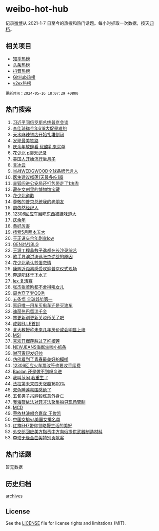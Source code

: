 # weibo-hot-hub

记录[微博](https://www.weibo.com)从 2021-1-7 日至今的热搜和热门话题。每小时抓取一次数据，按天[归档](archives)。

## 相关项目

- [知乎热榜](https://github.com/lonnyzhang423/zhihu-hot-hub)
- [头条热榜](https://github.com/lonnyzhang423/toutiao-hot-hub)
- [抖音热榜](https://github.com/lonnyzhang423/douyin-hot-hub)
- [GitHub热榜](https://github.com/lonnyzhang423/github-hot-hub)
- [v2ex热榜](https://github.com/lonnyzhang423/v2ex-hot-hub)


`更新时间：2024-05-16 18:07:29 +0800`

## 热门搜索

1. [习近平同俄罗斯总统普京会谈](https://m.weibo.cn/search?containerid=100103type%3D1%26t%3D10%26q%3D%23%E4%B9%A0%E8%BF%91%E5%B9%B3%E5%90%8C%E4%BF%84%E7%BD%97%E6%96%AF%E6%80%BB%E7%BB%9F%E6%99%AE%E4%BA%AC%E4%BC%9A%E8%B0%88%23&stream_entry_id=51&isnewpage=1&extparam=seat%3D1%26pos%3D0%26filter_type%3Drealtimehot%26stream_entry_id%3D51%26c_type%3D51%26dgr%3D0%26q%3D%2523%25E4%25B9%25A0%25E8%25BF%2591%25E5%25B9%25B3%25E5%2590%258C%25E4%25BF%2584%25E7%25BD%2597%25E6%2596%25AF%25E6%2580%25BB%25E7%25BB%259F%25E6%2599%25AE%25E4%25BA%25AC%25E4%25BC%259A%25E8%25B0%2588%2523%26cate%3D10103%26display_time%3D1715854048%26pre_seqid%3D1715854048391020501171)
1. [李佳琦称今年618大促是难的](https://m.weibo.cn/search?containerid=100103type%3D1%26t%3D10%26q%3D%23%E6%9D%8E%E4%BD%B3%E7%90%A6%E7%A7%B0%E4%BB%8A%E5%B9%B4618%E5%A4%A7%E4%BF%83%E6%98%AF%E9%9A%BE%E7%9A%84%23&stream_entry_id=31&isnewpage=1&extparam=seat%3D1%26pos%3D0%26flag%3D1%26filter_type%3Drealtimehot%26c_type%3D31%26dgr%3D0%26cate%3D5001%26q%3D%2523%25E6%259D%258E%25E4%25BD%25B3%25E7%2590%25A6%25E7%25A7%25B0%25E4%25BB%258A%25E5%25B9%25B4618%25E5%25A4%25A7%25E4%25BF%2583%25E6%2598%25AF%25E9%259A%25BE%25E7%259A%2584%2523%26stream_entry_id%3D31%26realpos%3D1%26band_rank%3D1%26lcate%3D5001%26display_time%3D1715854048%26pre_seqid%3D1715854048391020501171)
1. [天水麻辣烫店开始扎堆倒闭](https://m.weibo.cn/search?containerid=100103type%3D1%26t%3D10%26q%3D%23%E5%A4%A9%E6%B0%B4%E9%BA%BB%E8%BE%A3%E7%83%AB%E5%BA%97%E5%BC%80%E5%A7%8B%E6%89%8E%E5%A0%86%E5%80%92%E9%97%AD%23&stream_entry_id=31&isnewpage=1&extparam=seat%3D1%26pos%3D1%26flag%3D2%26filter_type%3Drealtimehot%26c_type%3D31%26dgr%3D0%26cate%3D5001%26q%3D%2523%25E5%25A4%25A9%25E6%25B0%25B4%25E9%25BA%25BB%25E8%25BE%25A3%25E7%2583%25AB%25E5%25BA%2597%25E5%25BC%2580%25E5%25A7%258B%25E6%2589%258E%25E5%25A0%2586%25E5%2580%2592%25E9%2597%25AD%2523%26stream_entry_id%3D31%26realpos%3D2%26band_rank%3D2%26lcate%3D5001%26display_time%3D1715854048%26pre_seqid%3D1715854048391020501171)
1. [发现最美铁路](https://m.weibo.cn/search?containerid=100103type%3D1%26t%3D10%26q%3D%23%E5%8F%91%E7%8E%B0%E6%9C%80%E7%BE%8E%E9%93%81%E8%B7%AF%23&stream_entry_id=31&isnewpage=1&extparam=seat%3D1%26pos%3D2%26flag%3D0%26filter_type%3Drealtimehot%26c_type%3D31%26dgr%3D0%26cate%3D5001%26q%3D%2523%25E5%258F%2591%25E7%258E%25B0%25E6%259C%2580%25E7%25BE%258E%25E9%2593%2581%25E8%25B7%25AF%2523%26stream_entry_id%3D31%26realpos%3D3%26band_rank%3D3%26lcate%3D5001%26display_time%3D1715854048%26pre_seqid%3D1715854048391020501171)
1. [庆余年放肆看 优酸乳来买单](https://m.weibo.cn/search?containerid=100103type%3D1%26t%3D10%26q%3D%23%E5%BA%86%E4%BD%99%E5%B9%B4%E6%94%BE%E8%82%86%E7%9C%8B+%E4%BC%98%E9%85%B8%E4%B9%B3%E6%9D%A5%E4%B9%B0%E5%8D%95%23&stream_entry_id=31&isnewpage=1&extparam=seat%3D1%26pos%3D3%26is_ad_pos%3D1%26filter_type%3Drealtimehot%26c_type%3D31%26dgr%3D0%26cate%3D5001%26adid%3D236618%26q%3D%2523%25E5%25BA%2586%25E4%25BD%2599%25E5%25B9%25B4%25E6%2594%25BE%25E8%2582%2586%25E7%259C%258B%2520%25E4%25BC%2598%25E9%2585%25B8%25E4%25B9%25B3%25E6%259D%25A5%25E4%25B9%25B0%25E5%258D%2595%2523%26stream_entry_id%3D31%26topic_ad%3D1%26band_rank%3D4%26lcate%3D5001%26display_time%3D1715854048%26pre_seqid%3D1715854048391020501171)
1. [花少北 p聊天记录](https://m.weibo.cn/search?containerid=100103type%3D1%26t%3D10%26q%3D%E8%8A%B1%E5%B0%91%E5%8C%97+p%E8%81%8A%E5%A4%A9%E8%AE%B0%E5%BD%95&stream_entry_id=31&isnewpage=1&extparam=seat%3D1%26pos%3D4%26flag%3D1%26filter_type%3Drealtimehot%26c_type%3D31%26dgr%3D0%26cate%3D5001%26q%3D%25E8%258A%25B1%25E5%25B0%2591%25E5%258C%2597%2520p%25E8%2581%258A%25E5%25A4%25A9%25E8%25AE%25B0%25E5%25BD%2595%26stream_entry_id%3D31%26realpos%3D4%26band_rank%3D4%26lcate%3D5001%26display_time%3D1715854048%26pre_seqid%3D1715854048391020501171)
1. [美国人开始流行坐月子](https://m.weibo.cn/search?containerid=100103type%3D1%26t%3D10%26q%3D%23%E7%BE%8E%E5%9B%BD%E4%BA%BA%E5%BC%80%E5%A7%8B%E6%B5%81%E8%A1%8C%E5%9D%90%E6%9C%88%E5%AD%90%23&stream_entry_id=31&isnewpage=1&extparam=seat%3D1%26pos%3D5%26flag%3D1%26filter_type%3Drealtimehot%26c_type%3D31%26dgr%3D0%26cate%3D5001%26q%3D%2523%25E7%25BE%258E%25E5%259B%25BD%25E4%25BA%25BA%25E5%25BC%2580%25E5%25A7%258B%25E6%25B5%2581%25E8%25A1%258C%25E5%259D%2590%25E6%259C%2588%25E5%25AD%2590%2523%26stream_entry_id%3D31%26realpos%3D5%26band_rank%3D5%26lcate%3D5001%26display_time%3D1715854048%26pre_seqid%3D1715854048391020501171)
1. [言冰云](https://m.weibo.cn/search?containerid=100103type%3D1%26t%3D10%26q%3D%E8%A8%80%E5%86%B0%E4%BA%91&stream_entry_id=31&isnewpage=1&extparam=seat%3D1%26pos%3D6%26flag%3D2%26filter_type%3Drealtimehot%26c_type%3D31%26dgr%3D0%26cate%3D5001%26q%3D%25E8%25A8%2580%25E5%2586%25B0%25E4%25BA%2591%26stream_entry_id%3D31%26realpos%3D6%26band_rank%3D6%26lcate%3D5001%26display_time%3D1715854048%26pre_seqid%3D1715854048391020501171)
1. [肖战WEDGWOOD全球品牌代言人](https://m.weibo.cn/search?containerid=100103type%3D1%26t%3D10%26q%3D%23%E8%82%96%E6%88%98WEDGWOOD%E5%85%A8%E7%90%83%E5%93%81%E7%89%8C%E4%BB%A3%E8%A8%80%E4%BA%BA%23&stream_entry_id=31&isnewpage=1&extparam=seat%3D1%26pos%3D7%26is_ad_pos%3D1%26filter_type%3Drealtimehot%26c_type%3D31%26dgr%3D0%26cate%3D5001%26adid%3D236495%26q%3D%2523%25E8%2582%2596%25E6%2588%2598WEDGWOOD%25E5%2585%25A8%25E7%2590%2583%25E5%2593%2581%25E7%2589%258C%25E4%25BB%25A3%25E8%25A8%2580%25E4%25BA%25BA%2523%26stream_entry_id%3D31%26topic_ad%3D1%26band_rank%3D7%26lcate%3D5001%26display_time%3D1715854048%26pre_seqid%3D1715854048391020501171)
1. [医生建议榴莲1天最多吃1瓣](https://m.weibo.cn/search?containerid=100103type%3D1%26t%3D10%26q%3D%23%E5%8C%BB%E7%94%9F%E5%BB%BA%E8%AE%AE%E6%A6%B4%E8%8E%B21%E5%A4%A9%E6%9C%80%E5%A4%9A%E5%90%831%E7%93%A3%23&stream_entry_id=31&isnewpage=1&extparam=seat%3D1%26pos%3D8%26flag%3D2%26filter_type%3Drealtimehot%26c_type%3D31%26dgr%3D0%26cate%3D5001%26q%3D%2523%25E5%258C%25BB%25E7%2594%259F%25E5%25BB%25BA%25E8%25AE%25AE%25E6%25A6%25B4%25E8%258E%25B21%25E5%25A4%25A9%25E6%259C%2580%25E5%25A4%259A%25E5%2590%25831%25E7%2593%25A3%2523%26stream_entry_id%3D31%26realpos%3D7%26band_rank%3D7%26lcate%3D5001%26display_time%3D1715854048%26pre_seqid%3D1715854048391020501171)
1. [赤狐闯进公安局还打包带走了1块肉](https://m.weibo.cn/search?containerid=100103type%3D1%26t%3D10%26q%3D%23%E8%B5%A4%E7%8B%90%E9%97%AF%E8%BF%9B%E5%85%AC%E5%AE%89%E5%B1%80%E8%BF%98%E6%89%93%E5%8C%85%E5%B8%A6%E8%B5%B0%E4%BA%861%E5%9D%97%E8%82%89%23&stream_entry_id=31&isnewpage=1&extparam=seat%3D1%26pos%3D9%26flag%3D32768%26filter_type%3Drealtimehot%26c_type%3D31%26dgr%3D0%26cate%3D5001%26q%3D%2523%25E8%25B5%25A4%25E7%258B%2590%25E9%2597%25AF%25E8%25BF%259B%25E5%2585%25AC%25E5%25AE%2589%25E5%25B1%2580%25E8%25BF%2598%25E6%2589%2593%25E5%258C%2585%25E5%25B8%25A6%25E8%25B5%25B0%25E4%25BA%25861%25E5%259D%2597%25E8%2582%2589%2523%26stream_entry_id%3D31%26realpos%3D8%26band_rank%3D8%26lcate%3D5001%26display_time%3D1715854048%26pre_seqid%3D1715854048391020501171)
1. [藏在文创里的博物馆宝藏](https://m.weibo.cn/search?containerid=100103type%3D1%26t%3D10%26q%3D%23%E8%97%8F%E5%9C%A8%E6%96%87%E5%88%9B%E9%87%8C%E7%9A%84%E5%8D%9A%E7%89%A9%E9%A6%86%E5%AE%9D%E8%97%8F%23&stream_entry_id=31&isnewpage=1&extparam=seat%3D1%26pos%3D10%26flag%3D1%26filter_type%3Drealtimehot%26c_type%3D31%26dgr%3D0%26cate%3D5001%26q%3D%2523%25E8%2597%258F%25E5%259C%25A8%25E6%2596%2587%25E5%2588%259B%25E9%2587%258C%25E7%259A%2584%25E5%258D%259A%25E7%2589%25A9%25E9%25A6%2586%25E5%25AE%259D%25E8%2597%258F%2523%26stream_entry_id%3D31%26realpos%3D9%26band_rank%3D9%26lcate%3D5001%26display_time%3D1715854048%26pre_seqid%3D1715854048391020501171)
1. [花少北道歉](https://m.weibo.cn/search?containerid=100103type%3D1%26t%3D10%26q%3D%23%E8%8A%B1%E5%B0%91%E5%8C%97%E9%81%93%E6%AD%89%23&stream_entry_id=31&isnewpage=1&extparam=seat%3D1%26pos%3D11%26flag%3D2%26filter_type%3Drealtimehot%26c_type%3D31%26dgr%3D0%26cate%3D5001%26q%3D%2523%25E8%258A%25B1%25E5%25B0%2591%25E5%258C%2597%25E9%2581%2593%25E6%25AD%2589%2523%26stream_entry_id%3D31%26realpos%3D10%26band_rank%3D10%26lcate%3D5001%26display_time%3D1715854048%26pre_seqid%3D1715854048391020501171)
1. [尊敬的普京总统我的老朋友](https://m.weibo.cn/search?containerid=100103type%3D1%26t%3D10%26q%3D%23%E5%B0%8A%E6%95%AC%E7%9A%84%E6%99%AE%E4%BA%AC%E6%80%BB%E7%BB%9F%E6%88%91%E7%9A%84%E8%80%81%E6%9C%8B%E5%8F%8B%23&stream_entry_id=31&isnewpage=1&extparam=seat%3D1%26pos%3D12%26flag%3D1%26filter_type%3Drealtimehot%26c_type%3D31%26dgr%3D0%26cate%3D5001%26q%3D%2523%25E5%25B0%258A%25E6%2595%25AC%25E7%259A%2584%25E6%2599%25AE%25E4%25BA%25AC%25E6%2580%25BB%25E7%25BB%259F%25E6%2588%2591%25E7%259A%2584%25E8%2580%2581%25E6%259C%258B%25E5%258F%258B%2523%26stream_entry_id%3D31%26realpos%3D11%26band_rank%3D11%26lcate%3D5001%26display_time%3D1715854048%26pre_seqid%3D1715854048391020501171)
1. [周依然经纪人](https://m.weibo.cn/search?containerid=100103type%3D1%26t%3D10%26q%3D%E5%91%A8%E4%BE%9D%E7%84%B6%E7%BB%8F%E7%BA%AA%E4%BA%BA&stream_entry_id=31&isnewpage=1&extparam=seat%3D1%26pos%3D13%26flag%3D1%26filter_type%3Drealtimehot%26c_type%3D31%26dgr%3D0%26cate%3D5001%26q%3D%25E5%2591%25A8%25E4%25BE%259D%25E7%2584%25B6%25E7%25BB%258F%25E7%25BA%25AA%25E4%25BA%25BA%26stream_entry_id%3D31%26realpos%3D12%26band_rank%3D12%26lcate%3D5001%26display_time%3D1715854048%26pre_seqid%3D1715854048391020501171)
1. [12306回应车厢吃东西被嫌味道大](https://m.weibo.cn/search?containerid=100103type%3D1%26t%3D10%26q%3D%2312306%E5%9B%9E%E5%BA%94%E8%BD%A6%E5%8E%A2%E5%90%83%E4%B8%9C%E8%A5%BF%E8%A2%AB%E5%AB%8C%E5%91%B3%E9%81%93%E5%A4%A7%23&stream_entry_id=31&isnewpage=1&extparam=seat%3D1%26pos%3D14%26flag%3D1%26filter_type%3Drealtimehot%26c_type%3D31%26dgr%3D0%26cate%3D5001%26q%3D%252312306%25E5%259B%259E%25E5%25BA%2594%25E8%25BD%25A6%25E5%258E%25A2%25E5%2590%2583%25E4%25B8%259C%25E8%25A5%25BF%25E8%25A2%25AB%25E5%25AB%258C%25E5%2591%25B3%25E9%2581%2593%25E5%25A4%25A7%2523%26stream_entry_id%3D31%26realpos%3D13%26band_rank%3D13%26lcate%3D5001%26display_time%3D1715854048%26pre_seqid%3D1715854048391020501171)
1. [庆余年](https://m.weibo.cn/search?containerid=100103type%3D1%26t%3D10%26q%3D%E5%BA%86%E4%BD%99%E5%B9%B4&stream_entry_id=31&isnewpage=1&extparam=seat%3D1%26pos%3D15%26flag%3D0%26filter_type%3Drealtimehot%26c_type%3D31%26dgr%3D0%26cate%3D5001%26q%3D%25E5%25BA%2586%25E4%25BD%2599%25E5%25B9%25B4%26stream_entry_id%3D31%26realpos%3D14%26band_rank%3D14%26lcate%3D5001%26display_time%3D1715854048%26pre_seqid%3D1715854048391020501171)
1. [黄好厉害](https://m.weibo.cn/search?containerid=100103type%3D1%26t%3D10%26q%3D%E9%BB%84%E5%A5%BD%E5%8E%89%E5%AE%B3&stream_entry_id=31&isnewpage=1&extparam=seat%3D1%26pos%3D16%26flag%3D0%26filter_type%3Drealtimehot%26c_type%3D31%26dgr%3D0%26cate%3D5001%26q%3D%25E9%25BB%2584%25E5%25A5%25BD%25E5%258E%2589%25E5%25AE%25B3%26stream_entry_id%3D31%26realpos%3D15%26band_rank%3D15%26lcate%3D5001%26display_time%3D1715854048%26pre_seqid%3D1715854048391020501171)
1. [杨紫5月两本五大](https://m.weibo.cn/search?containerid=100103type%3D1%26t%3D10%26q%3D%23%E6%9D%A8%E7%B4%AB5%E6%9C%88%E4%B8%A4%E6%9C%AC%E4%BA%94%E5%A4%A7%23&stream_entry_id=31&isnewpage=1&extparam=seat%3D1%26pos%3D17%26flag%3D1%26filter_type%3Drealtimehot%26c_type%3D31%26dgr%3D0%26cate%3D5001%26q%3D%2523%25E6%259D%25A8%25E7%25B4%25AB5%25E6%259C%2588%25E4%25B8%25A4%25E6%259C%25AC%25E4%25BA%2594%25E5%25A4%25A7%2523%26stream_entry_id%3D31%26realpos%3D16%26band_rank%3D16%26lcate%3D5001%26display_time%3D1715854048%26pre_seqid%3D1715854048391020501171)
1. [于正说庆余年剧宣low](https://m.weibo.cn/search?containerid=100103type%3D1%26t%3D10%26q%3D%23%E4%BA%8E%E6%AD%A3%E8%AF%B4%E5%BA%86%E4%BD%99%E5%B9%B4%E5%89%A7%E5%AE%A3low%23&stream_entry_id=31&isnewpage=1&extparam=seat%3D1%26pos%3D18%26flag%3D0%26filter_type%3Drealtimehot%26c_type%3D31%26dgr%3D0%26cate%3D5001%26q%3D%2523%25E4%25BA%258E%25E6%25AD%25A3%25E8%25AF%25B4%25E5%25BA%2586%25E4%25BD%2599%25E5%25B9%25B4%25E5%2589%25A7%25E5%25AE%25A3low%2523%26stream_entry_id%3D31%26realpos%3D17%26band_rank%3D17%26lcate%3D5001%26display_time%3D1715854048%26pre_seqid%3D1715854048391020501171)
1. [GEN对战BLG](https://m.weibo.cn/search?containerid=100103type%3D1%26t%3D10%26q%3D%23GEN%E5%AF%B9%E6%88%98BLG%23&stream_entry_id=31&isnewpage=1&extparam=seat%3D1%26pos%3D19%26flag%3D1%26filter_type%3Drealtimehot%26c_type%3D31%26dgr%3D0%26cate%3D5001%26q%3D%2523GEN%25E5%25AF%25B9%25E6%2588%2598BLG%2523%26stream_entry_id%3D31%26realpos%3D18%26band_rank%3D18%26lcate%3D5001%26display_time%3D1715854048%26pre_seqid%3D1715854048391020501171)
1. [王源丁程鑫敖子逸都在长沙录综艺](https://m.weibo.cn/search?containerid=100103type%3D1%26t%3D10%26q%3D%23%E7%8E%8B%E6%BA%90%E4%B8%81%E7%A8%8B%E9%91%AB%E6%95%96%E5%AD%90%E9%80%B8%E9%83%BD%E5%9C%A8%E9%95%BF%E6%B2%99%E5%BD%95%E7%BB%BC%E8%89%BA%23&stream_entry_id=31&isnewpage=1&extparam=seat%3D1%26pos%3D20%26flag%3D1%26filter_type%3Drealtimehot%26c_type%3D31%26dgr%3D0%26cate%3D5001%26q%3D%2523%25E7%258E%258B%25E6%25BA%2590%25E4%25B8%2581%25E7%25A8%258B%25E9%2591%25AB%25E6%2595%2596%25E5%25AD%2590%25E9%2580%25B8%25E9%2583%25BD%25E5%259C%25A8%25E9%2595%25BF%25E6%25B2%2599%25E5%25BD%2595%25E7%25BB%25BC%25E8%2589%25BA%2523%26stream_entry_id%3D31%26realpos%3D19%26band_rank%3D19%26lcate%3D5001%26display_time%3D1715854048%26pre_seqid%3D1715854048391020501171)
1. [歌手导演洪涛选张杰逆战的原因](https://m.weibo.cn/search?containerid=100103type%3D1%26t%3D10%26q%3D%23%E6%AD%8C%E6%89%8B%E5%AF%BC%E6%BC%94%E6%B4%AA%E6%B6%9B%E9%80%89%E5%BC%A0%E6%9D%B0%E9%80%86%E6%88%98%E7%9A%84%E5%8E%9F%E5%9B%A0%23&stream_entry_id=31&isnewpage=1&extparam=seat%3D1%26pos%3D21%26flag%3D2%26filter_type%3Drealtimehot%26c_type%3D31%26dgr%3D0%26cate%3D5001%26q%3D%2523%25E6%25AD%258C%25E6%2589%258B%25E5%25AF%25BC%25E6%25BC%2594%25E6%25B4%25AA%25E6%25B6%259B%25E9%2580%2589%25E5%25BC%25A0%25E6%259D%25B0%25E9%2580%2586%25E6%2588%2598%25E7%259A%2584%25E5%258E%259F%25E5%259B%25A0%2523%26stream_entry_id%3D31%26realpos%3D20%26band_rank%3D20%26lcate%3D5001%26display_time%3D1715854048%26pre_seqid%3D1715854048391020501171)
1. [花少北承认煎蛋恋情](https://m.weibo.cn/search?containerid=100103type%3D1%26t%3D10%26q%3D%23%E8%8A%B1%E5%B0%91%E5%8C%97%E6%89%BF%E8%AE%A4%E7%85%8E%E8%9B%8B%E6%81%8B%E6%83%85%23&stream_entry_id=31&isnewpage=1&extparam=seat%3D1%26pos%3D22%26flag%3D2%26filter_type%3Drealtimehot%26c_type%3D31%26dgr%3D0%26cate%3D5001%26q%3D%2523%25E8%258A%25B1%25E5%25B0%2591%25E5%258C%2597%25E6%2589%25BF%25E8%25AE%25A4%25E7%2585%258E%25E8%259B%258B%25E6%2581%258B%25E6%2583%2585%2523%26stream_entry_id%3D31%26realpos%3D21%26band_rank%3D21%26lcate%3D5001%26display_time%3D1715854048%26pre_seqid%3D1715854048391020501171)
1. [康辉近距离感受欢迎普京仪式现场](https://m.weibo.cn/search?containerid=100103type%3D1%26t%3D10%26q%3D%23%E5%BA%B7%E8%BE%89%E8%BF%91%E8%B7%9D%E7%A6%BB%E6%84%9F%E5%8F%97%E6%AC%A2%E8%BF%8E%E6%99%AE%E4%BA%AC%E4%BB%AA%E5%BC%8F%E7%8E%B0%E5%9C%BA%23&stream_entry_id=31&isnewpage=1&extparam=seat%3D1%26pos%3D23%26flag%3D0%26filter_type%3Drealtimehot%26c_type%3D31%26dgr%3D0%26cate%3D5001%26q%3D%2523%25E5%25BA%25B7%25E8%25BE%2589%25E8%25BF%2591%25E8%25B7%259D%25E7%25A6%25BB%25E6%2584%259F%25E5%258F%2597%25E6%25AC%25A2%25E8%25BF%258E%25E6%2599%25AE%25E4%25BA%25AC%25E4%25BB%25AA%25E5%25BC%258F%25E7%258E%25B0%25E5%259C%25BA%2523%26stream_entry_id%3D31%26realpos%3D22%26band_rank%3D22%26lcate%3D5001%26display_time%3D1715854048%26pre_seqid%3D1715854048391020501171)
1. [奔跑吧终于下水了](https://m.weibo.cn/search?containerid=100103type%3D1%26t%3D10%26q%3D%23%E5%A5%94%E8%B7%91%E5%90%A7%E7%BB%88%E4%BA%8E%E4%B8%8B%E6%B0%B4%E4%BA%86%23&stream_entry_id=31&isnewpage=1&extparam=seat%3D1%26pos%3D24%26flag%3D0%26filter_type%3Drealtimehot%26c_type%3D31%26dgr%3D0%26cate%3D5001%26q%3D%2523%25E5%25A5%2594%25E8%25B7%2591%25E5%2590%25A7%25E7%25BB%2588%25E4%25BA%258E%25E4%25B8%258B%25E6%25B0%25B4%25E4%25BA%2586%2523%26stream_entry_id%3D31%26realpos%3D23%26band_rank%3D23%26lcate%3D5001%26display_time%3D1715854048%26pre_seqid%3D1715854048391020501171)
1. [lex 复活赛](https://m.weibo.cn/search?containerid=100103type%3D1%26t%3D10%26q%3Dlex+%E5%A4%8D%E6%B4%BB%E8%B5%9B&stream_entry_id=31&isnewpage=1&extparam=seat%3D1%26pos%3D25%26flag%3D0%26filter_type%3Drealtimehot%26c_type%3D31%26dgr%3D0%26cate%3D5001%26q%3Dlex%2520%25E5%25A4%258D%25E6%25B4%25BB%25E8%25B5%259B%26stream_entry_id%3D31%26realpos%3D24%26band_rank%3D24%26lcate%3D5001%26display_time%3D1715854048%26pre_seqid%3D1715854048391020501171)
1. [张杰张若昀都不舍得吼女儿](https://m.weibo.cn/search?containerid=100103type%3D1%26t%3D10%26q%3D%23%E5%BC%A0%E6%9D%B0%E5%BC%A0%E8%8B%A5%E6%98%80%E9%83%BD%E4%B8%8D%E8%88%8D%E5%BE%97%E5%90%BC%E5%A5%B3%E5%84%BF%23&stream_entry_id=31&isnewpage=1&extparam=seat%3D1%26pos%3D26%26flag%3D0%26filter_type%3Drealtimehot%26c_type%3D31%26dgr%3D0%26cate%3D5001%26q%3D%2523%25E5%25BC%25A0%25E6%259D%25B0%25E5%25BC%25A0%25E8%258B%25A5%25E6%2598%2580%25E9%2583%25BD%25E4%25B8%258D%25E8%2588%258D%25E5%25BE%2597%25E5%2590%25BC%25E5%25A5%25B3%25E5%2584%25BF%2523%26stream_entry_id%3D31%26realpos%3D25%26band_rank%3D25%26lcate%3D5001%26display_time%3D1715854048%26pre_seqid%3D1715854048391020501171)
1. [周也穿了套QQ秀](https://m.weibo.cn/search?containerid=100103type%3D1%26t%3D10%26q%3D%23%E5%91%A8%E4%B9%9F%E7%A9%BF%E4%BA%86%E5%A5%97QQ%E7%A7%80%23&stream_entry_id=31&isnewpage=1&extparam=seat%3D1%26pos%3D27%26flag%3D0%26filter_type%3Drealtimehot%26c_type%3D31%26dgr%3D0%26cate%3D5001%26q%3D%2523%25E5%2591%25A8%25E4%25B9%259F%25E7%25A9%25BF%25E4%25BA%2586%25E5%25A5%2597QQ%25E7%25A7%2580%2523%26stream_entry_id%3D31%26realpos%3D26%26band_rank%3D26%26lcate%3D5001%26display_time%3D1715854048%26pre_seqid%3D1715854048391020501171)
1. [五条悟 全球趋势第一](https://m.weibo.cn/search?containerid=100103type%3D1%26t%3D10%26q%3D%E4%BA%94%E6%9D%A1%E6%82%9F+%E5%85%A8%E7%90%83%E8%B6%8B%E5%8A%BF%E7%AC%AC%E4%B8%80&stream_entry_id=31&isnewpage=1&extparam=seat%3D1%26pos%3D28%26flag%3D1%26filter_type%3Drealtimehot%26c_type%3D31%26dgr%3D0%26cate%3D5001%26q%3D%25E4%25BA%2594%25E6%259D%25A1%25E6%2582%259F%2520%25E5%2585%25A8%25E7%2590%2583%25E8%25B6%258B%25E5%258A%25BF%25E7%25AC%25AC%25E4%25B8%2580%26stream_entry_id%3D31%26realpos%3D27%26band_rank%3D27%26lcate%3D5001%26display_time%3D1715854048%26pre_seqid%3D1715854048391020501171)
1. [家庭唯一用车买电车还是买油车](https://m.weibo.cn/search?containerid=100103type%3D1%26t%3D10%26q%3D%23%E5%AE%B6%E5%BA%AD%E5%94%AF%E4%B8%80%E7%94%A8%E8%BD%A6%E4%B9%B0%E7%94%B5%E8%BD%A6%E8%BF%98%E6%98%AF%E4%B9%B0%E6%B2%B9%E8%BD%A6%23&stream_entry_id=31&isnewpage=1&extparam=seat%3D1%26pos%3D29%26flag%3D1%26filter_type%3Drealtimehot%26c_type%3D31%26dgr%3D0%26cate%3D5001%26q%3D%2523%25E5%25AE%25B6%25E5%25BA%25AD%25E5%2594%25AF%25E4%25B8%2580%25E7%2594%25A8%25E8%25BD%25A6%25E4%25B9%25B0%25E7%2594%25B5%25E8%25BD%25A6%25E8%25BF%2598%25E6%2598%25AF%25E4%25B9%25B0%25E6%25B2%25B9%25E8%25BD%25A6%2523%26stream_entry_id%3D31%26realpos%3D28%26band_rank%3D28%26lcate%3D5001%26display_time%3D1715854048%26pre_seqid%3D1715854048391020501171)
1. [迪丽热巴留洋千金](https://m.weibo.cn/search?containerid=100103type%3D1%26t%3D10%26q%3D%23%E8%BF%AA%E4%B8%BD%E7%83%AD%E5%B7%B4%E7%95%99%E6%B4%8B%E5%8D%83%E9%87%91%23&stream_entry_id=31&isnewpage=1&extparam=seat%3D1%26pos%3D30%26flag%3D1%26filter_type%3Drealtimehot%26c_type%3D31%26dgr%3D0%26cate%3D5001%26q%3D%2523%25E8%25BF%25AA%25E4%25B8%25BD%25E7%2583%25AD%25E5%25B7%25B4%25E7%2595%2599%25E6%25B4%258B%25E5%258D%2583%25E9%2587%2591%2523%26stream_entry_id%3D31%26realpos%3D29%26band_rank%3D29%26lcate%3D5001%26display_time%3D1715854048%26pre_seqid%3D1715854048391020501171)
1. [林更新别更新关晓彤关了吧](https://m.weibo.cn/search?containerid=100103type%3D1%26t%3D10%26q%3D%23%E6%9E%97%E6%9B%B4%E6%96%B0%E5%88%AB%E6%9B%B4%E6%96%B0%E5%85%B3%E6%99%93%E5%BD%A4%E5%85%B3%E4%BA%86%E5%90%A7%23&stream_entry_id=31&isnewpage=1&extparam=seat%3D1%26pos%3D31%26flag%3D0%26filter_type%3Drealtimehot%26c_type%3D31%26dgr%3D0%26cate%3D5001%26q%3D%2523%25E6%259E%2597%25E6%259B%25B4%25E6%2596%25B0%25E5%2588%25AB%25E6%259B%25B4%25E6%2596%25B0%25E5%2585%25B3%25E6%2599%2593%25E5%25BD%25A4%25E5%2585%25B3%25E4%25BA%2586%25E5%2590%25A7%2523%26stream_entry_id%3D31%26realpos%3D30%26band_rank%3D30%26lcate%3D5001%26display_time%3D1715854048%26pre_seqid%3D1715854048391020501171)
1. [成毅ELLE首封](https://m.weibo.cn/search?containerid=100103type%3D1%26t%3D10%26q%3D%23%E6%88%90%E6%AF%85ELLE%E9%A6%96%E5%B0%81%23&stream_entry_id=31&isnewpage=1&extparam=seat%3D1%26pos%3D32%26flag%3D1%26filter_type%3Drealtimehot%26c_type%3D31%26dgr%3D0%26cate%3D5001%26q%3D%2523%25E6%2588%2590%25E6%25AF%2585ELLE%25E9%25A6%2596%25E5%25B0%2581%2523%26stream_entry_id%3D31%26realpos%3D31%26band_rank%3D31%26lcate%3D5001%26display_time%3D1715854048%26pre_seqid%3D1715854048391020501171)
1. [北大教授称未来几年房价或会明显上涨](https://m.weibo.cn/search?containerid=100103type%3D1%26t%3D10%26q%3D%23%E5%8C%97%E5%A4%A7%E6%95%99%E6%8E%88%E7%A7%B0%E6%9C%AA%E6%9D%A5%E5%87%A0%E5%B9%B4%E6%88%BF%E4%BB%B7%E6%88%96%E4%BC%9A%E6%98%8E%E6%98%BE%E4%B8%8A%E6%B6%A8%23&stream_entry_id=31&isnewpage=1&extparam=seat%3D1%26pos%3D33%26flag%3D0%26filter_type%3Drealtimehot%26c_type%3D31%26dgr%3D0%26cate%3D5001%26q%3D%2523%25E5%258C%2597%25E5%25A4%25A7%25E6%2595%2599%25E6%258E%2588%25E7%25A7%25B0%25E6%259C%25AA%25E6%259D%25A5%25E5%2587%25A0%25E5%25B9%25B4%25E6%2588%25BF%25E4%25BB%25B7%25E6%2588%2596%25E4%25BC%259A%25E6%2598%258E%25E6%2598%25BE%25E4%25B8%258A%25E6%25B6%25A8%2523%26stream_entry_id%3D31%26realpos%3D32%26band_rank%3D32%26lcate%3D5001%26display_time%3D1715854048%26pre_seqid%3D1715854048391020501171)
1. [MSI](https://m.weibo.cn/search?containerid=100103type%3D1%26t%3D10%26q%3DMSI&stream_entry_id=31&isnewpage=1&extparam=seat%3D1%26pos%3D34%26flag%3D1%26filter_type%3Drealtimehot%26c_type%3D31%26dgr%3D0%26cate%3D5001%26q%3DMSI%26stream_entry_id%3D31%26realpos%3D33%26band_rank%3D33%26lcate%3D5001%26display_time%3D1715854048%26pre_seqid%3D1715854048391020501171)
1. [喜欢开榴莲胜过了吃榴莲](https://m.weibo.cn/search?containerid=100103type%3D1%26t%3D10%26q%3D%23%E5%96%9C%E6%AC%A2%E5%BC%80%E6%A6%B4%E8%8E%B2%E8%83%9C%E8%BF%87%E4%BA%86%E5%90%83%E6%A6%B4%E8%8E%B2%23&stream_entry_id=31&isnewpage=1&extparam=seat%3D1%26pos%3D35%26flag%3D1%26filter_type%3Drealtimehot%26c_type%3D31%26dgr%3D0%26cate%3D5001%26q%3D%2523%25E5%2596%259C%25E6%25AC%25A2%25E5%25BC%2580%25E6%25A6%25B4%25E8%258E%25B2%25E8%2583%259C%25E8%25BF%2587%25E4%25BA%2586%25E5%2590%2583%25E6%25A6%25B4%25E8%258E%25B2%2523%26stream_entry_id%3D31%26realpos%3D34%26band_rank%3D34%26lcate%3D5001%26display_time%3D1715854048%26pre_seqid%3D1715854048391020501171)
1. [NEWJEANS海粼生咖小纸条](https://m.weibo.cn/search?containerid=100103type%3D1%26t%3D10%26q%3DNEWJEANS%E6%B5%B7%E7%B2%BC%E7%94%9F%E5%92%96%E5%B0%8F%E7%BA%B8%E6%9D%A1&stream_entry_id=31&isnewpage=1&extparam=seat%3D1%26pos%3D36%26flag%3D1%26filter_type%3Drealtimehot%26c_type%3D31%26dgr%3D0%26cate%3D5001%26q%3DNEWJEANS%25E6%25B5%25B7%25E7%25B2%25BC%25E7%2594%259F%25E5%2592%2596%25E5%25B0%258F%25E7%25BA%25B8%25E6%259D%25A1%26stream_entry_id%3D31%26realpos%3D35%26band_rank%3D35%26lcate%3D5001%26display_time%3D1715854048%26pre_seqid%3D1715854048391020501171)
1. [谢可寅短发好帅](https://m.weibo.cn/search?containerid=100103type%3D1%26t%3D10%26q%3D%23%E8%B0%A2%E5%8F%AF%E5%AF%85%E7%9F%AD%E5%8F%91%E5%A5%BD%E5%B8%85%23&stream_entry_id=31&isnewpage=1&extparam=seat%3D1%26pos%3D37%26flag%3D1%26filter_type%3Drealtimehot%26c_type%3D31%26dgr%3D0%26cate%3D5001%26q%3D%2523%25E8%25B0%25A2%25E5%258F%25AF%25E5%25AF%2585%25E7%259F%25AD%25E5%258F%2591%25E5%25A5%25BD%25E5%25B8%2585%2523%26stream_entry_id%3D31%26realpos%3D36%26band_rank%3D36%26lcate%3D5001%26display_time%3D1715854048%26pre_seqid%3D1715854048391020501171)
1. [仿佛看到了青春最美好的模样](https://m.weibo.cn/search?containerid=100103type%3D1%26t%3D10%26q%3D%23%E4%BB%BF%E4%BD%9B%E7%9C%8B%E5%88%B0%E4%BA%86%E9%9D%92%E6%98%A5%E6%9C%80%E7%BE%8E%E5%A5%BD%E7%9A%84%E6%A8%A1%E6%A0%B7%23&stream_entry_id=31&isnewpage=1&extparam=seat%3D1%26pos%3D38%26flag%3D32768%26filter_type%3Drealtimehot%26c_type%3D31%26dgr%3D0%26cate%3D5001%26q%3D%2523%25E4%25BB%25BF%25E4%25BD%259B%25E7%259C%258B%25E5%2588%25B0%25E4%25BA%2586%25E9%259D%2592%25E6%2598%25A5%25E6%259C%2580%25E7%25BE%258E%25E5%25A5%25BD%25E7%259A%2584%25E6%25A8%25A1%25E6%25A0%25B7%2523%26stream_entry_id%3D31%26realpos%3D37%26band_rank%3D37%26lcate%3D5001%26display_time%3D1715854048%26pre_seqid%3D1715854048391020501171)
1. [12306回应火车票改签也要收手续费](https://m.weibo.cn/search?containerid=100103type%3D1%26t%3D10%26q%3D%2312306%E5%9B%9E%E5%BA%94%E7%81%AB%E8%BD%A6%E7%A5%A8%E6%94%B9%E7%AD%BE%E4%B9%9F%E8%A6%81%E6%94%B6%E6%89%8B%E7%BB%AD%E8%B4%B9%23&stream_entry_id=31&isnewpage=1&extparam=seat%3D1%26pos%3D39%26flag%3D0%26filter_type%3Drealtimehot%26c_type%3D31%26dgr%3D0%26cate%3D5001%26q%3D%252312306%25E5%259B%259E%25E5%25BA%2594%25E7%2581%25AB%25E8%25BD%25A6%25E7%25A5%25A8%25E6%2594%25B9%25E7%25AD%25BE%25E4%25B9%259F%25E8%25A6%2581%25E6%2594%25B6%25E6%2589%258B%25E7%25BB%25AD%25E8%25B4%25B9%2523%26stream_entry_id%3D31%26realpos%3D38%26band_rank%3D38%26lcate%3D5001%26display_time%3D1715854048%26pre_seqid%3D1715854048391020501171)
1. [Baolan 还是做不到吗义进](https://m.weibo.cn/search?containerid=100103type%3D1%26t%3D10%26q%3DBaolan+%E8%BF%98%E6%98%AF%E5%81%9A%E4%B8%8D%E5%88%B0%E5%90%97%E4%B9%89%E8%BF%9B&stream_entry_id=31&isnewpage=1&extparam=seat%3D1%26pos%3D40%26flag%3D1%26filter_type%3Drealtimehot%26c_type%3D31%26dgr%3D0%26cate%3D5001%26q%3DBaolan%2520%25E8%25BF%2598%25E6%2598%25AF%25E5%2581%259A%25E4%25B8%258D%25E5%2588%25B0%25E5%2590%2597%25E4%25B9%2589%25E8%25BF%259B%26stream_entry_id%3D31%26realpos%3D39%26band_rank%3D39%26lcate%3D5001%26display_time%3D1715854048%26pre_seqid%3D1715854048391020501171)
1. [我叫范闲 我重生了](https://m.weibo.cn/search?containerid=100103type%3D1%26t%3D10%26q%3D%E6%88%91%E5%8F%AB%E8%8C%83%E9%97%B2+%E6%88%91%E9%87%8D%E7%94%9F%E4%BA%86&stream_entry_id=31&isnewpage=1&extparam=seat%3D1%26pos%3D41%26flag%3D0%26filter_type%3Drealtimehot%26c_type%3D31%26dgr%3D0%26cate%3D5001%26q%3D%25E6%2588%2591%25E5%258F%25AB%25E8%258C%2583%25E9%2597%25B2%2520%25E6%2588%2591%25E9%2587%258D%25E7%2594%259F%25E4%25BA%2586%26stream_entry_id%3D31%26realpos%3D40%26band_rank%3D40%26lcate%3D5001%26display_time%3D1715854048%26pre_seqid%3D1715854048391020501171)
1. [法拉第未来四天涨超1600%](https://m.weibo.cn/search?containerid=100103type%3D1%26t%3D10%26q%3D%23%E6%B3%95%E6%8B%89%E7%AC%AC%E6%9C%AA%E6%9D%A5%E5%9B%9B%E5%A4%A9%E6%B6%A8%E8%B6%851600%25%23&stream_entry_id=31&isnewpage=1&extparam=seat%3D1%26pos%3D42%26flag%3D1%26filter_type%3Drealtimehot%26c_type%3D31%26dgr%3D0%26cate%3D5001%26q%3D%2523%25E6%25B3%2595%25E6%258B%2589%25E7%25AC%25AC%25E6%259C%25AA%25E6%259D%25A5%25E5%259B%259B%25E5%25A4%25A9%25E6%25B6%25A8%25E8%25B6%25851600%2525%2523%26stream_entry_id%3D31%26realpos%3D41%26band_rank%3D41%26lcate%3D5001%26display_time%3D1715854048%26pre_seqid%3D1715854048391020501171)
1. [双色睡莲氛围感绝了](https://m.weibo.cn/search?containerid=100103type%3D1%26t%3D10%26q%3D%23%E5%8F%8C%E8%89%B2%E7%9D%A1%E8%8E%B2%E6%B0%9B%E5%9B%B4%E6%84%9F%E7%BB%9D%E4%BA%86%23&stream_entry_id=31&isnewpage=1&extparam=seat%3D1%26pos%3D43%26flag%3D1%26filter_type%3Drealtimehot%26c_type%3D31%26dgr%3D0%26cate%3D5001%26q%3D%2523%25E5%258F%258C%25E8%2589%25B2%25E7%259D%25A1%25E8%258E%25B2%25E6%25B0%259B%25E5%259B%25B4%25E6%2584%259F%25E7%25BB%259D%25E4%25BA%2586%2523%26stream_entry_id%3D31%26realpos%3D42%26band_rank%3D42%26lcate%3D5001%26display_time%3D1715854048%26pre_seqid%3D1715854048391020501171)
1. [五旬男子吊脖锻炼意外身亡](https://m.weibo.cn/search?containerid=100103type%3D1%26t%3D10%26q%3D%23%E4%BA%94%E6%97%AC%E7%94%B7%E5%AD%90%E5%90%8A%E8%84%96%E9%94%BB%E7%82%BC%E6%84%8F%E5%A4%96%E8%BA%AB%E4%BA%A1%23&stream_entry_id=31&isnewpage=1&extparam=seat%3D1%26pos%3D44%26flag%3D0%26filter_type%3Drealtimehot%26c_type%3D31%26dgr%3D0%26cate%3D5001%26q%3D%2523%25E4%25BA%2594%25E6%2597%25AC%25E7%2594%25B7%25E5%25AD%2590%25E5%2590%258A%25E8%2584%2596%25E9%2594%25BB%25E7%2582%25BC%25E6%2584%258F%25E5%25A4%2596%25E8%25BA%25AB%25E4%25BA%25A1%2523%26stream_entry_id%3D31%26realpos%3D43%26band_rank%3D43%26lcate%3D5001%26display_time%3D1715854048%26pre_seqid%3D1715854048391020501171)
1. [我海警依法对菲非法聚集船只现场管制](https://m.weibo.cn/search?containerid=100103type%3D1%26t%3D10%26q%3D%23%E6%88%91%E6%B5%B7%E8%AD%A6%E4%BE%9D%E6%B3%95%E5%AF%B9%E8%8F%B2%E9%9D%9E%E6%B3%95%E8%81%9A%E9%9B%86%E8%88%B9%E5%8F%AA%E7%8E%B0%E5%9C%BA%E7%AE%A1%E5%88%B6%23&stream_entry_id=31&isnewpage=1&extparam=seat%3D1%26pos%3D45%26flag%3D0%26filter_type%3Drealtimehot%26c_type%3D31%26dgr%3D0%26cate%3D5001%26q%3D%2523%25E6%2588%2591%25E6%25B5%25B7%25E8%25AD%25A6%25E4%25BE%259D%25E6%25B3%2595%25E5%25AF%25B9%25E8%258F%25B2%25E9%259D%259E%25E6%25B3%2595%25E8%2581%259A%25E9%259B%2586%25E8%2588%25B9%25E5%258F%25AA%25E7%258E%25B0%25E5%259C%25BA%25E7%25AE%25A1%25E5%2588%25B6%2523%26stream_entry_id%3D31%26realpos%3D44%26band_rank%3D44%26lcate%3D5001%26display_time%3D1715854048%26pre_seqid%3D1715854048391020501171)
1. [MCD](https://m.weibo.cn/search?containerid=100103type%3D1%26t%3D10%26q%3DMCD&stream_entry_id=31&isnewpage=1&extparam=seat%3D1%26pos%3D46%26flag%3D1%26filter_type%3Drealtimehot%26c_type%3D31%26dgr%3D0%26cate%3D5001%26q%3DMCD%26stream_entry_id%3D31%26realpos%3D45%26band_rank%3D45%26lcate%3D5001%26display_time%3D1715854048%26pre_seqid%3D1715854048391020501171)
1. [蔡依林演唱会嘉宾 王俊凯](https://m.weibo.cn/search?containerid=100103type%3D1%26t%3D10%26q%3D%E8%94%A1%E4%BE%9D%E6%9E%97%E6%BC%94%E5%94%B1%E4%BC%9A%E5%98%89%E5%AE%BE+%E7%8E%8B%E4%BF%8A%E5%87%AF&stream_entry_id=31&isnewpage=1&extparam=seat%3D1%26pos%3D47%26flag%3D0%26filter_type%3Drealtimehot%26c_type%3D31%26dgr%3D0%26cate%3D5001%26q%3D%25E8%2594%25A1%25E4%25BE%259D%25E6%259E%2597%25E6%25BC%2594%25E5%2594%25B1%25E4%25BC%259A%25E5%2598%2589%25E5%25AE%25BE%2520%25E7%258E%258B%25E4%25BF%258A%25E5%2587%25AF%26stream_entry_id%3D31%26realpos%3D46%26band_rank%3D46%26lcate%3D5001%26display_time%3D1715854048%26pre_seqid%3D1715854048391020501171)
1. [中国女排vs美国女排名单](https://m.weibo.cn/search?containerid=100103type%3D1%26t%3D10%26q%3D%23%E4%B8%AD%E5%9B%BD%E5%A5%B3%E6%8E%92vs%E7%BE%8E%E5%9B%BD%E5%A5%B3%E6%8E%92%E5%90%8D%E5%8D%95%23&stream_entry_id=31&isnewpage=1&extparam=seat%3D1%26pos%3D48%26flag%3D1%26filter_type%3Drealtimehot%26c_type%3D31%26dgr%3D0%26cate%3D5001%26q%3D%2523%25E4%25B8%25AD%25E5%259B%25BD%25E5%25A5%25B3%25E6%258E%2592vs%25E7%25BE%258E%25E5%259B%25BD%25E5%25A5%25B3%25E6%258E%2592%25E5%2590%258D%25E5%258D%2595%2523%26stream_entry_id%3D31%26realpos%3D47%26band_rank%3D47%26lcate%3D5001%26display_time%3D1715854048%26pre_seqid%3D1715854048391020501171)
1. [红旗EH7带你领略慢生活的美好](https://m.weibo.cn/search?containerid=100103type%3D1%26t%3D10%26q%3D%23%E7%BA%A2%E6%97%97EH7%E5%B8%A6%E4%BD%A0%E9%A2%86%E7%95%A5%E6%85%A2%E7%94%9F%E6%B4%BB%E7%9A%84%E7%BE%8E%E5%A5%BD%23&stream_entry_id=31&isnewpage=1&extparam=seat%3D1%26pos%3D49%26flag%3D0%26filter_type%3Drealtimehot%26c_type%3D31%26dgr%3D0%26cate%3D5001%26adid%3D236602%26q%3D%2523%25E7%25BA%25A2%25E6%2597%2597EH7%25E5%25B8%25A6%25E4%25BD%25A0%25E9%25A2%2586%25E7%2595%25A5%25E6%2585%25A2%25E7%2594%259F%25E6%25B4%25BB%25E7%259A%2584%25E7%25BE%258E%25E5%25A5%25BD%2523%26stream_entry_id%3D31%26realpos%3D48%26band_rank%3D48%26lcate%3D5001%26display_time%3D1715854048%26pre_seqid%3D1715854048391020501171)
1. [外交部回应美方指责中方向俄提供武器制造材料](https://m.weibo.cn/search?containerid=100103type%3D1%26t%3D10%26q%3D%23%E5%A4%96%E4%BA%A4%E9%83%A8%E5%9B%9E%E5%BA%94%E7%BE%8E%E6%96%B9%E6%8C%87%E8%B4%A3%E4%B8%AD%E6%96%B9%E5%90%91%E4%BF%84%E6%8F%90%E4%BE%9B%E6%AD%A6%E5%99%A8%E5%88%B6%E9%80%A0%E6%9D%90%E6%96%99%23&stream_entry_id=31&isnewpage=1&extparam=seat%3D1%26pos%3D50%26flag%3D1%26filter_type%3Drealtimehot%26c_type%3D31%26dgr%3D0%26cate%3D5001%26q%3D%2523%25E5%25A4%2596%25E4%25BA%25A4%25E9%2583%25A8%25E5%259B%259E%25E5%25BA%2594%25E7%25BE%258E%25E6%2596%25B9%25E6%258C%2587%25E8%25B4%25A3%25E4%25B8%25AD%25E6%2596%25B9%25E5%2590%2591%25E4%25BF%2584%25E6%258F%2590%25E4%25BE%259B%25E6%25AD%25A6%25E5%2599%25A8%25E5%2588%25B6%25E9%2580%25A0%25E6%259D%2590%25E6%2596%2599%2523%26stream_entry_id%3D31%26realpos%3D49%26band_rank%3D49%26lcate%3D5001%26display_time%3D1715854048%26pre_seqid%3D1715854048391020501171)
1. [李玟无缘金曲奖特别贡献奖](https://m.weibo.cn/search?containerid=100103type%3D1%26t%3D10%26q%3D%23%E6%9D%8E%E7%8E%9F%E6%97%A0%E7%BC%98%E9%87%91%E6%9B%B2%E5%A5%96%E7%89%B9%E5%88%AB%E8%B4%A1%E7%8C%AE%E5%A5%96%23&stream_entry_id=31&isnewpage=1&extparam=seat%3D1%26pos%3D51%26flag%3D0%26filter_type%3Drealtimehot%26c_type%3D31%26dgr%3D0%26cate%3D5001%26q%3D%2523%25E6%259D%258E%25E7%258E%259F%25E6%2597%25A0%25E7%25BC%2598%25E9%2587%2591%25E6%259B%25B2%25E5%25A5%2596%25E7%2589%25B9%25E5%2588%25AB%25E8%25B4%25A1%25E7%258C%25AE%25E5%25A5%2596%2523%26stream_entry_id%3D31%26realpos%3D50%26band_rank%3D50%26lcate%3D5001%26display_time%3D1715854048%26pre_seqid%3D1715854048391020501171)

## 热门话题

暂无数据

## 历史归档

[archives](archives)

## License

See the [LICENSE](LICENSE) file for license rights and limitations (MIT).
